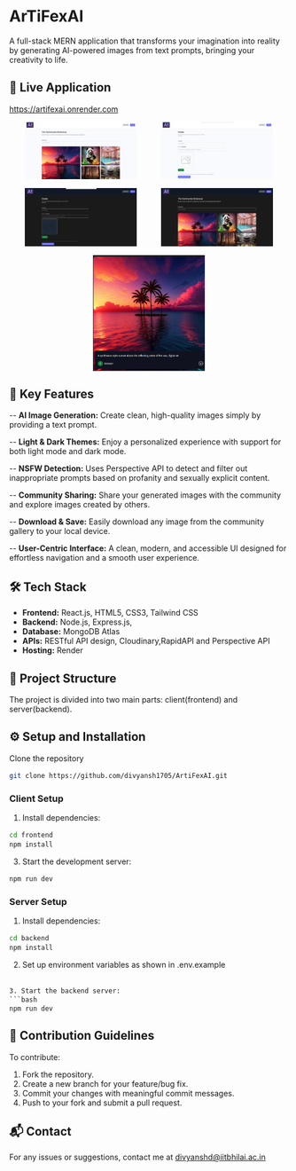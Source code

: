 # ArTiFexAI
A full-stack MERN application that transforms your imagination into reality by generating AI-powered images from text prompts, bringing your creativity to life.

## 🚀 Live Application
https://artifexai.onrender.com

<div style="display: flex; align-items: center; justify-content: space-evenly; flex-wrap: wrap; gap: 1rem">
    <img src="./client/src/assets/Screenshots/1.png"  style="width: 40%; height: auto;">
    <img src="./client/src/assets/Screenshots/2.png"  style="width: 40%; height: auto;">
    <img src="./client/src/assets/Screenshots/3.png"  style="width: 40%; height: auto;">
    <img src="./client/src/assets/Screenshots/4.png"  style="width: 40%; height: auto;">
    <img src="./client/src/assets/Screenshots/5.png"  style="width: 40%; height: auto;">
</div>

## 🎨 Key Features
-- **AI Image Generation:** Create clean, high-quality images simply by providing a text prompt.

-- **Light & Dark Themes:** Enjoy a personalized experience with support for both light mode and dark mode.

-- **NSFW Detection:** Uses Perspective API to detect and filter out inappropriate prompts based on profanity and sexually explicit content.

-- **Community Sharing:** Share your generated images with the community and explore images created by others.

-- **Download & Save:** Easily download any image from the community gallery to your local device.

-- **User-Centric Interface:** A clean, modern, and accessible UI designed for effortless navigation and a smooth user experience.

## 🛠️ Tech Stack
- **Frontend:** React.js, HTML5, CSS3, Tailwind CSS
- **Backend:** Node.js, Express.js,
- **Database:** MongoDB Atlas
- **APIs:** RESTful API design, Cloudinary,RapidAPI and Perspective API
- **Hosting:** Render


## 📂 Project Structure
The project is divided into two main parts: client(frontend) and server(backend).

## ⚙️ Setup and Installation
Clone the repository 
```bash
git clone https://github.com/divyansh1705/ArtiFexAI.git
```
### Client Setup
1. Install dependencies:
```bash
cd frontend
npm install
```

3. Start the development server:
```bash
npm run dev
```

### Server Setup
1. Install dependencies:
```bash
cd backend
npm install
```

2. Set up environment variables as shown in .env.example
```

3. Start the backend server:
```bash
npm run dev
```

## 📝 Contribution Guidelines
To contribute:
1. Fork the repository.
2. Create a new branch for your feature/bug fix.
3. Commit your changes with meaningful commit messages.
4. Push to your fork and submit a pull request.

## 📬 Contact
For any issues or suggestions, contact me at divyanshd@iitbhilai.ac.in